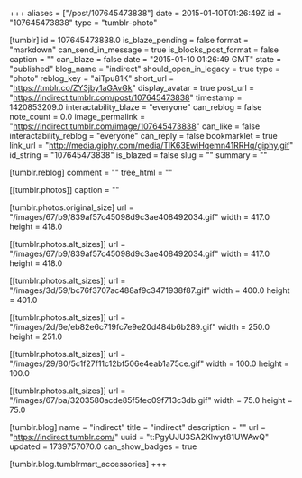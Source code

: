 +++
aliases = ["/post/107645473838"]
date = 2015-01-10T01:26:49Z
id = "107645473838"
type = "tumblr-photo"

[tumblr]
id = 107645473838.0
is_blaze_pending = false
format = "markdown"
can_send_in_message = true
is_blocks_post_format = false
caption = ""
can_blaze = false
date = "2015-01-10 01:26:49 GMT"
state = "published"
blog_name = "indirect"
should_open_in_legacy = true
type = "photo"
reblog_key = "aiTpu81K"
short_url = "https://tmblr.co/ZY3jby1aGAvGk"
display_avatar = true
post_url = "https://indirect.tumblr.com/post/107645473838"
timestamp = 1420853209.0
interactability_blaze = "everyone"
can_reblog = false
note_count = 0.0
image_permalink = "https://indirect.tumblr.com/image/107645473838"
can_like = false
interactability_reblog = "everyone"
can_reply = false
bookmarklet = true
link_url = "http://media.giphy.com/media/TlK63EwiHqemn41RRHq/giphy.gif"
id_string = "107645473838"
is_blazed = false
slug = ""
summary = ""

[tumblr.reblog]
comment = ""
tree_html = ""

[[tumblr.photos]]
caption = ""

[tumblr.photos.original_size]
url = "/images/67/b9/839af57c45098d9c3ae408492034.gif"
width = 417.0
height = 418.0

[[tumblr.photos.alt_sizes]]
url = "/images/67/b9/839af57c45098d9c3ae408492034.gif"
width = 417.0
height = 418.0

[[tumblr.photos.alt_sizes]]
url = "/images/3d/59/bc76f3707ac488af9c3471938f87.gif"
width = 400.0
height = 401.0

[[tumblr.photos.alt_sizes]]
url = "/images/2d/6e/eb82e6c719fc7e9e20d484b6b289.gif"
width = 250.0
height = 251.0

[[tumblr.photos.alt_sizes]]
url = "/images/29/80/5c1f27f11c12bf506e4eab1a75ce.gif"
width = 100.0
height = 100.0

[[tumblr.photos.alt_sizes]]
url = "/images/67/ba/3203580acde85f5fec09f713c3db.gif"
width = 75.0
height = 75.0

[tumblr.blog]
name = "indirect"
title = "indirect"
description = ""
url = "https://indirect.tumblr.com/"
uuid = "t:PgyUJU3SA2Klwyt81UWAwQ"
updated = 1739757070.0
can_show_badges = true

[tumblr.blog.tumblrmart_accessories]
+++
